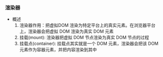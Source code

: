 ### 渲染器
- 概述
    1. 渲染器作用：把虚拟DOM 渲染为特定平台上的真实元素。在浏览器平台上，渲染器会把虚拟 DOM 渲染为真实 DOM 元素
    2. 挂载(mount): 渲染器把虚拟 DOM 节点渲染为真实 DOM 节点的过程
    3. 挂载点(container): 挂载点其实就是一个 DOM 元素，渲染器会把该 DOM 元素作为容器元素，并把内容渲染到其中
